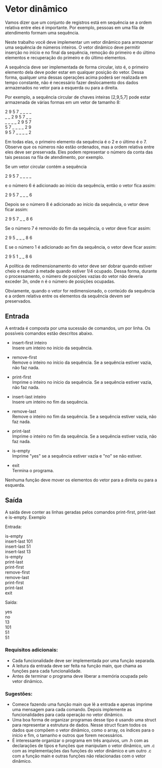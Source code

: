 # Vetor dinâmico

Vamos dizer que um conjunto de registros está em sequência se a ordem relativa entre eles é importante. Por exemplo,
pessoas em uma fila de atendimento formam uma sequência.

Neste trabalho você deve implementar um vetor dinâmico para armazenar uma sequência de números inteiros. O vetor
dinâmico deve permitir inserção no início e no final da sequência, remoção do primeiro e do último elementos e
recuperação do primeiro e do último elementos.

A sequência deve ser implementada de forma circular, isto é, o primeiro elemento dela deve poder estar em qualquer
posição do vetor. Dessa forma, qualquer uma dessas operações acima poderá ser realizada em tempo constante, não é
necessário fazer deslocamento dos dados armazenados no vetor para a esquerda ou para a direita.

Por exemplo, a sequência circular de chaves inteiras [2,9,5,7] pode estar armazenada de várias formas em um vetor de
tamanho 8:

2 9 5 7 _ _ _ _  
_ _ 2 9 5 7 _ _  
_ _ _ _ 2 9 5 7  
5 7 _ _ _ _ 2 9  
9 5 7 _ _ _ _ 2

Em todas elas, o primeiro elemento da sequência é o 2 e o último é o 7. Observe que os números não estão ordenados, mas
a ordem relativa entre eles deve ser preservada. Eles podem representar o número da conta das tais pessoas na fila de
atendimento, por exemplo.

Se um vetor circular contém a sequência

2 9 5 7 _ _ _ _

e o número 6 é adicionado ao início da sequência, então o vetor fica assim:

2 9 5 7 _ _ _ 6

Depois se o número 8 é adicionado ao início da sequência, o vetor deve ficar assim:

2 9 5 7 _ _ 8 6

Se o número 7 é removido do fim da sequência, o vetor deve ficar assim:

2 9 5 _ _ _ 8 6

E se o número 1 é adicionado ao fim da sequência, o vetor deve ficar assim:

2 9 5 1 _ _ 8 6

A política de redimensionamento do vetor deve ser dobrar quando estiver cheio e reduzir à metade quando estiver 1/4
ocupado. Dessa forma, durante o processamento, o número de posições vazias do vetor não deveria exceder 3n, onde n é o
número de posições ocupadas.

Obviamente, quando o vetor for redimensionado, o conteúdo da sequência e a ordem relativa entre os elementos da
sequência devem ser preservados.

## Entrada

A entrada é composta por uma sucessão de comandos, um por linha. Os possíveis comandos estão descritos abaixo.

- insert-first inteiro  
  Insere um inteiro no início da sequência.

- remove-first  
  Remove o inteiro no início da sequência. Se a sequência estiver vazia, não faz nada.

- print-first  
  Imprime o inteiro no início da sequência. Se a sequência estiver vazia, não faz nada.

- insert-last inteiro  
  Insere um inteiro no fim da sequência.

- remove-last  
  Remove o inteiro no fim da sequência. Se a sequência estiver vazia, não faz nada.

- print-last  
  Imprime o inteiro no fim da sequência. Se a sequência estiver vazia, não faz nada.

- is-empty  
  Imprime "yes" se a sequência estiver vazia e "no" se não estiver.

- exit  
  Termina o programa.

Nenhuma função deve mover os elementos do vetor para a direita ou para a esquerda.

## Saída

A saída deve conter as linhas geradas pelos comandos print-first, print-last e is-empty.
Exemplo

Entrada:

is-empty  
insert-last 101  
insert-last 51  
insert-last 13  
is-empty  
print-last  
print-first  
remove-first  
remove-last  
print-first  
print-last  
exit

Saída:

yes  
no  
13  
101  
51  
51

### Requisitos adicionais:

- Cada funcionalidade deve ser implementada por uma função separada.
- A leitura da entrada deve ser feita na função main, que chama as funções para cada funcionalidade.
- Antes de terminar o programa deve liberar a memória ocupada pelo vetor dinâmico.

### Sugestões:

- Comece fazendo uma função main que lê a entrada e apenas imprime uma mensagem para cada comando. Depois implemente as
  funcionalidades para cada operação no vetor dinâmico.
- Uma boa forma de organizar programas desse tipo é usando uma struct para representar a estrutura de dados. Nesse
  struct ficam todos os dados que compõem o vetor dinâmico, como o array, os índices para o início e fim, o tamanho e
  outros que forem necessários.
- É interessante organizar o programa em três arquivos, um .h com as declarações de tipos e funções que manipulam o
  vetor dinâmico, um .c com as implementações das funções do vetor dinâmico e um outro .c com a função main e outras
  funções não relacionadas com o vetor dinâmico. 